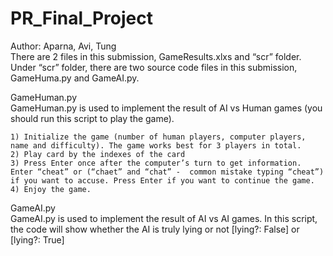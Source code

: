 # PR_Final_Project
Author: Aparna, Avi, Tung	       
There are 2 files in this submission, GameResults.xlxs and “scr” folder.   	
Under “scr” folder, there are two source code files in this submission, GameHuma.py and GameAI.py.         	
       
GameHuman.py	    
GameHuman.py is used to implement the result of AI vs Human games (you should run this script to play the game).

	1) Initialize the game (number of human players, computer players, name and difficulty). The game works best for 3 players in total.     
 	2) Play card by the indexes of the card	       
	3) Press Enter once after the computer’s turn to get information. Enter “cheat” or (“chaet” and “chat” -  common mistake typing “cheat”) if you want to accuse. Press Enter if you want to continue the game.	      
	4) Enjoy the game.
	
					       
GameAI.py	      
GameAI.py is used to implement the result of AI vs AI games. In this script, the code will show whether the AI is truly lying or not [lying?: False] or [lying?: True]	      
